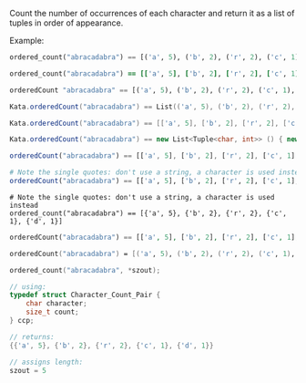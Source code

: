 Count the number of occurrences of each character and return it as a list of tuples in order of appearance.

Example:
```python
ordered_count("abracadabra") == [('a', 5), ('b', 2), ('r', 2), ('c', 1), ('d', 1)]
```

```ruby
ordered_count("abracadabra") == [['a', 5], ['b', 2], ['r', 2], ['c', 1], ['d', 1]]
```

```haskell
orderedCount "abracadabra" == [('a', 5), ('b', 2), ('r', 2), ('c', 1), ('d', 1)]
```

```scala
Kata.orderedCount("abracadabra") == List(('a', 5), ('b', 2), ('r', 2), ('c', 1), ('d', 1))
```

```groovy
Kata.orderedCount("abracadabra") == [['a', 5], ['b', 2], ['r', 2], ['c', 1], ['d', 1]]
```

```csharp
Kata.orderedCount("abracadabra") == new List<Tuple<char, int>> () { new Tuple<char, int>('a', 5), new Tuple<char, int>('b', 2), new Tuple<char, int>('r', 2), new Tuple<char, int>('c', 1), new Tuple<char, int>('d', 1)}
```

```javascript
orderedCount("abracadabra") == [['a', 5], ['b', 2], ['r', 2], ['c', 1], ['d', 1]]
```

```julia
# Note the single quotes: don't use a string, a character is used instead
orderedCount("abracadabra") == [['a', 5], ['b', 2], ['r', 2], ['c', 1], ['d', 1]]
```
```crystal
# Note the single quotes: don't use a string, a character is used instead
ordered_count("abracadabra") == [{'a', 5}, {'b', 2}, {'r', 2}, {'c', 1}, {'d', 1}]
```

```php
orderedCount("abracadabra") == [['a', 5], ['b', 2], ['r', 2], ['c', 1], ['d', 1]]
```

```fsharp
orderedCount("abracadabra") = [('a', 5), ('b', 2), ('r', 2), ('c', 1), ('d', 1)]
```

```c
ordered_count("abracadabra", *szout);

// using:
typedef struct Character_Count_Pair {
    char character;
    size_t count;
} ccp;

// returns:
{{'a', 5}, {'b', 2}, {'r', 2}, {'c', 1}, {'d', 1}}

// assigns length:
szout = 5

```